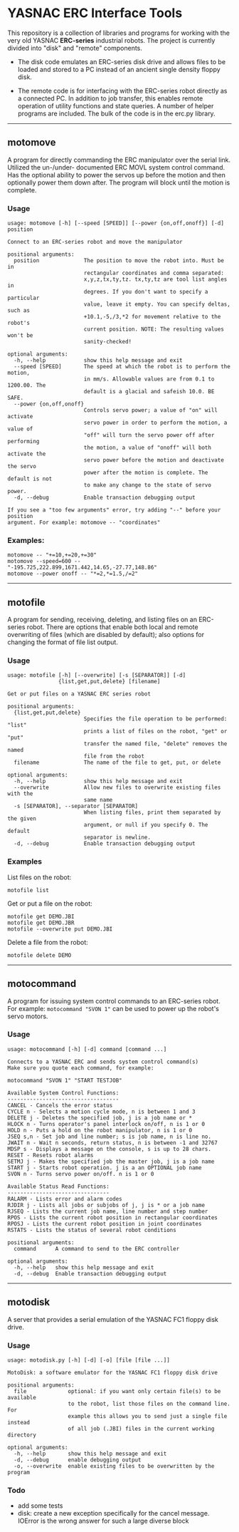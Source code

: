 # YASNAC ERC Interface Tools

This repository is a collection of libraries and programs for working with the very old YASNAC **ERC-series** industrial robots. The project is currently divided into "disk" and "remote" components.

- The disk code emulates an ERC-series disk drive and allows files to be loaded and stored to a PC instead of an ancient single density floppy disk.

- The remote code is for interfacing with the ERC-series robot directly as a connected PC. In addition to job transfer, this enables remote operation of utility functions and state queries. A number of helper programs are included. The bulk of the code is in the erc.py library.

---

## motomove

A program for directly commanding the ERC manipulator over the serial link. Utilized the un-/under- documented ERC MOVL system control command. Has the optional ability to power the servos up before the motion and then optionally power them down after. The program will block until the motion is complete.

### Usage

	usage: motomove [-h] [--speed [SPEED]] [--power {on,off,onoff}] [-d] position
	
	Connect to an ERC-series robot and move the manipulator
	
	positional arguments:
	  position              The position to move the robot into. Must be in
	                        rectangular coordinates and comma separated:
	                        x,y,z,tx,ty,tz. tx,ty,tz are tool list angles in
	                        degrees. If you don't want to specify a particular
	                        value, leave it empty. You can specify deltas, such as
	                        +10.1,-5,/3,*2 for movement relative to the robot's
	                        current position. NOTE: The resulting values won't be
	                        sanity-checked!
	
	optional arguments:
	  -h, --help            show this help message and exit
	  --speed [SPEED]       The speed at which the robot is to perform the motion,
	                        in mm/s. Allowable values are from 0.1 to 1200.00. The
	                        default is a glacial and safeish 10.0. BE SAFE.
	  --power {on,off,onoff}
	                        Controls servo power; a value of "on" will activate
	                        servo power in order to perform the motion, a value of
	                        "off" will turn the servo power off after performing
	                        the motion, a value of "onoff" will both activate the
	                        servo power before the motion and deactivate the servo
	                        power after the motion is complete. The default is not
	                        to make any change to the state of servo power.
	  -d, --debug           Enable transaction debugging output
	
	If you see a "too few arguments" error, try adding "--" before your position
	argument. For example: motomove -- "coordinates"

### Examples:

	motomove -- "+=10,+=20,+=30"
	motomove --speed=600 -- "-195.725,222.899,1671.442,14.65,-27.77,148.86"
	motomove --power onoff -- "*=2,*=1.5,/=2"

---

## motofile

A program for sending, receiving, deleting, and listing files on an ERC-series robot. There are options that enable both local and remote overwriting of files (which are disabled by default); also options for changing the format of file list output.

### Usage

	usage: motofile [-h] [--overwrite] [-s [SEPARATOR]] [-d]
	                {list,get,put,delete} [filename]
	
	Get or put files on a YASNAC ERC series robot
	
	positional arguments:
	  {list,get,put,delete}
	                        Specifies the file operation to be performed: "list"
	                        prints a list of files on the robot, "get" or "put"
	                        transfer the named file, "delete" removes the named
	                        file from the robot
	  filename              The name of the file to get, put, or delete
	
	optional arguments:
	  -h, --help            show this help message and exit
	  --overwrite           Allow new files to overwrite existing files with the
	                        same name
	  -s [SEPARATOR], --separator [SEPARATOR]
	                        When listing files, print them separated by the given
	                        argument, or null if you specify 0. The default
	                        separator is newline.
	  -d, --debug           Enable transaction debugging output


### Examples

List files on the robot:

	motofile list

Get or put a file on the robot:

	motofile get DEMO.JBI
	motofile get DEMO.JBR
	motofile --overwrite put DEMO.JBI
	
Delete a file from the robot:

	motofile delete DEMO

---

## motocommand

A program for issuing system control commands to an ERC-series robot. For example: `motocommand "SVON 1"` can be used to power up the robot's servo motors.

### Usage

	usage: motocommand [-h] [-d] command [command ...]
	
	Connects to a YASNAC ERC and sends system control command(s)
	Make sure you quote each command, for example: 
	
	motocommand "SVON 1" "START TESTJOB"
	
	Available System Control Functions:
	-----------------------------------
	CANCEL - Cancels the error status
	CYCLE n - Selects a motion cycle mode, n is between 1 and 3
	DELETE j - Deletes the specified job, j is a job name or * 
	HLOCK n - Turns operator's panel interlock on/off, n is 1 or 0
	HOLD n - Puts a hold on the robot manipulator, n is 1 or 0
	JSEQ s,n - Set job and line number; s is job name, n is line no.
	JWAIT n - Wait n seconds, return status, n is between -1 and 32767
	MDSP s - Displays a message on the console, s is up to 28 chars.
	RESET - Resets robot alarms
	SETMJ j - Makes the specified job the master job, j is a job name
	START j - Starts robot operation. j is a an OPTIONAL job name
	SVON n - Turns servo power on/off. n is 1 or 0
	
	Available Status Read Functions:
	--------------------------------
	RALARM - Lists error and alarm codes
	RJDIR j - Lists all jobs or subjobs of j, j is * or a job name
	RJSEQ - Lists the current job name, line number and step number
	RPOS - Lists the current robot position in rectangular coordinates
	RPOSJ - Lists the current robot position in joint coordinates
	RSTATS - Lists the status of several robot conditions
	
	positional arguments:
	  command      A command to send to the ERC controller
	
	optional arguments:
	  -h, --help   show this help message and exit
	  -d, --debug  Enable transaction debugging output

---

## motodisk

A server that provides a serial emulation of the YASNAC FC1 floppy disk drive.


### Usage

	usage: motodisk.py [-h] [-d] [-o] [file [file ...]]
	
	MotoDisk: a software emulator for the YASNAC FC1 floppy disk drive
	
	positional arguments:
	  file             optional: if you want only certain file(s) to be available
	                   to the robot, list those files on the command line. For
	                   example this allows you to send just a single file instead
	                   of all job (.JBI) files in the current working directory
	
	optional arguments:
	  -h, --help       show this help message and exit
	  -d, --debug      enable debugging output
	  -o, --overwrite  enable existing files to be overwritten by the program


### Todo

- add some tests
- disk: create a new exception specifically for the cancel message. IOError is the wrong answer for such a large diverse block 
